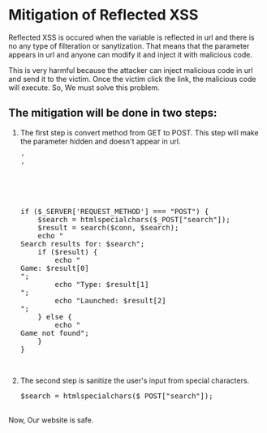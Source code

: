 <h1>Mitigation of Reflected XSS</h1>
<p>Reflected XSS is occured when the variable is reflected in url and there is no any type of filteration or sanytization. That means that the parameter appears in url and anyone can modify it and inject it with malicious code.</p>
<p>This is very harmful because the attacker can inject malicious code in url and send it to the victim. Once the victim click the link, the malicious code will execute.
So, We must solve this problem.</p>
<h2>The mitigation will be done in two steps:</h2>
<ol>
  <li>
    </p>The first step is convert method from GET to POST. This step will make the parameter hidden and doesn't appear in url.</p>
    <pre>'<form action="reflected_xss.php" method="POST">'</pre><br><br>
    <pre>if ($_SERVER['REQUEST_METHOD'] === "POST") {
    $search = htmlspecialchars($_POST["search"]);
    $result = search($conn, $search);
    echo "<br>Search results for: $search";
    if ($result) {
        echo "<br>Game: $result[0]<br>";
        echo "Type: $result[1]<br>";
        echo "Launched: $result[2]<br>";
    } else {
        echo "<br>Game not found";
    }
}</pre>
  </li>
      <br>
  <li>
    <p>The second step is sanitize the user's input from special characters.</p>
    <pre>$search = htmlspecialchars($_POST["search"]);</pre>
  </li>
</ol>
<br>
Now, Our website is safe.
